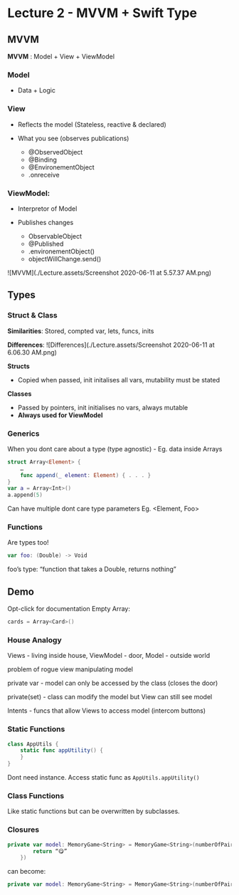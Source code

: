 # Lecture 2 - MVVM + Swift Type
## MVVM
**MVVM** : Model + View + ViewModel

### Model

* Data + Logic

### View

* Reflects the model (Stateless, reactive & declared)

* What you see (observes publications)
  * @ObservedObject
  * @Binding
  * @EnvironementObject
  * .onreceive

### ViewModel: 

* Interpretor of Model 

* Publishes changes
  * ObservableObject
  * @Published
  * .environementObject()
  * objectWillChange.send()

![MVVM](./Lecture.assets/Screenshot 2020-06-11 at 5.57.37 AM.png)



## Types
### Struct & Class
**Similarities**: Stored, compted var, lets, funcs, inits

**Differences**:
![Differences](./Lecture.assets/Screenshot 2020-06-11 at 6.06.30 AM.png)

**Structs**
* Copied when passed, init initalises all vars, mutability must be stated

**Classes**
* Passed by pointers,  init initialises no vars, always mutable
* **Always used for ViewModel**

### Generics
When you dont care about a type (type agnostic) - Eg. data inside Arrays
```swift
struct Array<Element> {
	…
	func append(_ element: Element) { . . . }
}
var a = Array<Int>()
a.append(5)
```

Can have multiple dont care type parameters  Eg. <Element, Foo>

### Functions
Are types too!
```swift
var foo: (Double) -> Void
```
 foo’s type: “function that takes a Double, returns nothing”

## Demo 
Opt-click for documentation
Empty Array:
```swift
cards = Array<Card>()
```

### House Analogy
Views - living inside house, ViewModel - door, Model - outside world

problem of rogue view manipulating model

private var 	- model can only be accessed by the class (closes the door)

private(set) 	- class can modify the model but View can still see model

Intents 		- funcs that allow Views to access model (intercom buttons)

### Static Functions
```swift
class AppUtils {
    static func appUtility() {
    }
}
```
Dont need instance. Access static func as `AppUtils.appUtility()`

### Class Functions
Like static functions but can be overwritten by subclasses.

### Closures
```swift
private var model: MemoryGame<String> = MemoryGame<String>(numberOfPairs: 2, cardContentFactory: { (pairIndex: Int) -> String in
        return “😋”
    })
```
can become:
```swift
private var model: MemoryGame<String> = MemoryGame<String>(numberOfPairs: 2) { _ in “😋” }
```


